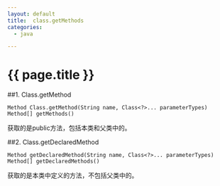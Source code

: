 ```yaml
---
layout: default
title:  class.getMethods
categories:
  - java

---
```

# {{ page.title }}

##1. Class.getMethod

	Method Class.getMethod(String name, Class<?>... parameterTypes)
	Method[] getMethods()

获取的是public方法，包括本类和父类中的。

##2. Class.getDeclaredMethod

	Method getDeclaredMethod(String name, Class<?>... parameterTypes)
	Method[] getDeclaredMethods()

获取的是本类中定义的方法，不包括父类中的。

